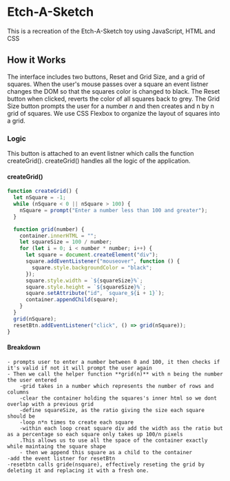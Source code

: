 # Etch-A-Sketch

This is a recreation of the Etch-A-Sketch toy using JavaScript, HTML and CSS

## How it Works

The interface includes two buttons, Reset and Grid Size, and a grid of squares. When the user's mouse
passes over a square an event listner changes the DOM so that the squares color is changed to black.
The Reset button when clicked, reverts the color of all squares back to grey. The Grid Size button prompts
the user for a number _n_ and then creates and n by n grid of squares. We use CSS Flexbox to organize the layout of squares
into a grid.

### Logic

This button is attached to an event listner which calls the function createGrid().
createGrid() handles all the logic of the application.

#### createGrid()

```js
function createGrid() {
  let nSquare = -1;
  while (nSquare < 0 || nSquare > 100) {
    nSquare = prompt("Enter a number less than 100 and greater");
  }

  function grid(number) {
    container.innerHTML = "";
    let squareSize = 100 / number;
    for (let i = 0; i < number * number; i++) {
      let square = document.createElement("div");
      square.addEventListener("mouseover", function () {
        square.style.backgroundColor = "black";
      });
      square.style.width = `${squareSize}%`;
      square.style.height = `${squareSize}%`;
      square.setAttribute("id", `square_${i + 1}`);
      container.appendChild(square);
    }
  }
  grid(nSquare);
  resetBtn.addEventListener("click", () => grid(nSquare));
}
```

#### Breakdown

    - prompts user to enter a number between 0 and 100, it then checks if it's valid if not it will prompt the user again
    - Then we call the helper function **grid(n)** with n being the number the user entered
        -grid takes in a number which represents the number of rows and columns
        -clear the container holding the squares's inner html so we dont overlap with a previous grid
        -define squareSize, as the ratio giving the size each square should be
        -loop n*n times to create each square
        -within each loop creat square div add the width ass the ratio but as a percentage so each square only takes up 100/n pixels
        .This allows us to use all the space of the container exactly while maintaing the square shape
        - then we append this square as a child to the container
    -add the event listner for resetBtn
    -resetbtn calls gride(nsquare), effectively reseting the grid by deleting it and replacing it with a fresh one.
